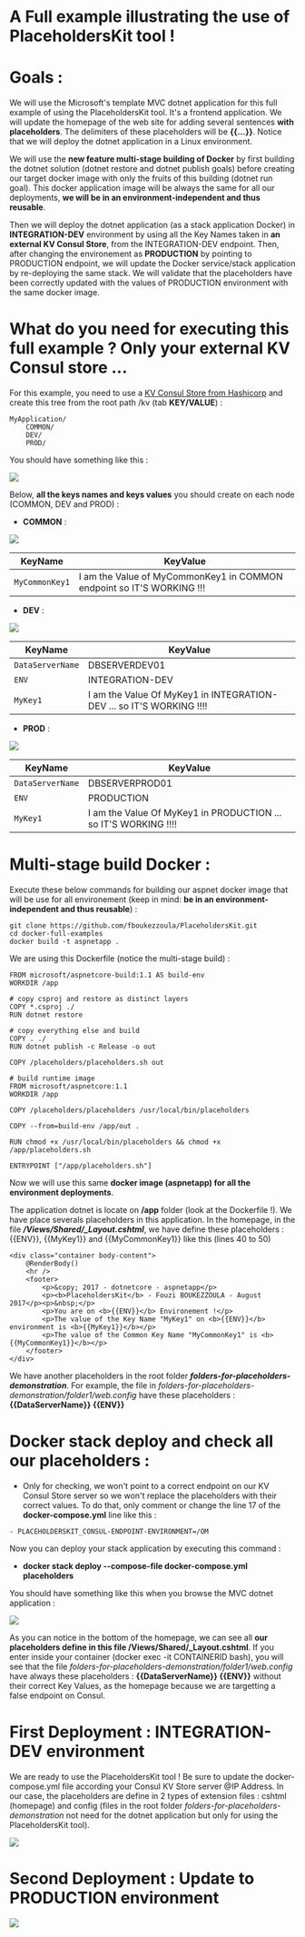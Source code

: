 # A Full example illustrating the use of PlaceholdersKit tool ! 

# Goals :

We will use the Microsoft's template MVC dotnet application for this full example of using the PlaceholdersKit tool. It's a frontend application. We will update the homepage of the web site for adding several sentences **with placeholders**. The delimiters of these placeholders will be **{{...}}**. Notice that we will deploy the dotnet application in a Linux environment.

We will use the **new feature multi-stage building of Docker** by first building the dotnet solution (dotnet restore and dotnet publish goals) before creating our target docker image with only the fruits of this building (dotnet run goal). This docker application image will be always the same for all our deployments, **we will be in an environment-independent and thus reusable**. 

Then we will deploy the dotnet application (as a stack application Docker) in **INTEGRATION-DEV** environment by using all the Key Names taken in **an external KV Consul Store**, from the INTEGRATION-DEV endpoint. Then, after changing the environement as **PRODUCTION** by pointing to PRODUCTION endpoint, we will update the Docker service/stack application by re-deploying the same stack. We will validate that the placeholders have been correctly updated with the values of PRODUCTION environment with the same docker image.

# What do you need for executing this full example ? Only your external KV Consul store ...

For this example, you need to use a [KV Consul Store from Hashicorp](https://www.hashicorp.com/blog/consul-announcement/) and create this tree from the root path /kv  (tab **KEY/VALUE**) :

```
MyApplication/
    COMMON/
    DEV/
    PROD/
```
You should have something like this :

<img src="../ressources/consul_01.png">

Below, **all the keys names and keys values** you should create on each node (COMMON, DEV and PROD) :

* **COMMON** :

<img src="../ressources/consul_common.png">

| KeyName | KeyValue |
| --- | --- |
| `MyCommonKey1` | I am the Value of MyCommonKey1 in COMMON endpoint so IT'S WORKING !!! |

* **DEV** :

<img src="../ressources/consul_dev.png">
  
  | KeyName | KeyValue |
| --- | --- |
| `DataServerName` | DBSERVERDEV01 |
| `ENV` | INTEGRATION-DEV |
| `MyKey1` | I am the Value Of MyKey1 in INTEGRATION-DEV ... so IT'S WORKING !!!! |

* **PROD** :

<img src="../ressources/consul_prod.png">

| KeyName | KeyValue |
| --- | --- |
| `DataServerName` | DBSERVERPROD01 |
| `ENV` | PRODUCTION |
| `MyKey1` | I am the Value Of MyKey1 in PRODUCTION ... so IT'S WORKING !!!! |

# Multi-stage build Docker :

Execute these below commands for building our aspnet docker image that will be use for all environement (keep in mind: **be in an environment-independent and thus reusable**) :

```
git clone https://github.com/fboukezzoula/PlaceholdersKit.git
cd docker-full-examples
docker build -t aspnetapp .
```

We are using this Dockerfile (notice the multi-stage build) :

```
FROM microsoft/aspnetcore-build:1.1 AS build-env
WORKDIR /app

# copy csproj and restore as distinct layers
COPY *.csproj ./
RUN dotnet restore

# copy everything else and build
COPY . ./
RUN dotnet publish -c Release -o out

COPY /placeholders/placeholders.sh out

# build runtime image
FROM microsoft/aspnetcore:1.1
WORKDIR /app

COPY /placeholders/placeholders /usr/local/bin/placeholders

COPY --from=build-env /app/out .

RUN chmod +x /usr/local/bin/placeholders && chmod +x /app/placeholders.sh

ENTRYPOINT ["/app/placeholders.sh"]
```
Now we will use this same **docker image (aspnetapp) for all the environment deployments**. 

The application dotnet is locate on **/app** folder (look at the Dockerfile !). We have place severals placeholders in this application. In the homepage, in the file _**/Views/Shared/_Layout.cshtml**_, we have define these placeholders : {{ENV}}, {{MyKey1}} and {{MyCommonKey1}} like this (lines 40 to 50) 

```
<div class="container body-content">
    @RenderBody()
    <hr />
    <footer>
        <p>&copy; 2017 - dotnetcore - aspnetapp</p>
        <p><b>PlaceholdersKit</b> - Fouzi BOUKEZZOULA - August 2017</p><p>&nbsp;</p>
        <p>You are on <b>{{ENV}}</b> Environement !</p>
        <p>The value of the Key Name "MyKey1" on <b>{{ENV}}</b> environment is <b>{{MyKey1}}</b></p>
        <p>The value of the Common Key Name "MyCommonKey1" is <b>{{MyCommonKey1}}</b></p>		
    </footer>
</div>
```    
We have another placeholders in the root folder _**folders-for-placeholders-demonstration**_. For example, the file in _folders-for-placeholders-demonstration/folder1/web.config_ have these placeholders : **{{DataServerName}} {{ENV}}**

# Docker stack deploy and check all our placeholders :

* Only for checking, we won't point to a correct endpoint on our KV Consul Store server so we won't replace the placeholders with their correct values. To do that, only comment or change the line 17 of the **docker-compose.yml** line like this :

``` 
- PLACEHOLDERSKIT_CONSUL-ENDPOINT-ENVIRONMENT=/OM
``` 
Now you can deploy your stack application by executing this command :

* **docker stack deploy --compose-file docker-compose.yml placeholders**

You should have something like this when you browse the MVC dotnet application :

<img src="../ressources/homepage_vierge.png">

As you can notice in the bottom of the homepage, we can see all **our placeholders define in this file /Views/Shared/_Layout.cshtml**. 
If you enter inside your container (docker exec -it CONTAINERID bash), you will see that the file _folders-for-placeholders-demonstration/folder1/web.config_ have always these placeholders : **{{DataServerName}} {{ENV}}** without their correct Key Values, as the homepage because we are targetting a false endpoint on Consul.

# First Deployment : INTEGRATION-DEV environment

We are ready to use the PlaceholdersKit tool ! Be sure to update the docker-compose.yml file according your Consul KV Store server @IP Address. In our case, the placeholders are define in 2 types of extension files : cshtml (homepage) and config (files in the root folder   _folders-for-placeholders-demonstration_ not need for the dotnet application but only for using the PlaceholdersKit tool).  

  <img src="../ressources/homepage_dev.png">


# Second Deployment : Update to PRODUCTION environment

  <img src="../ressources/homepage_prod.png">


